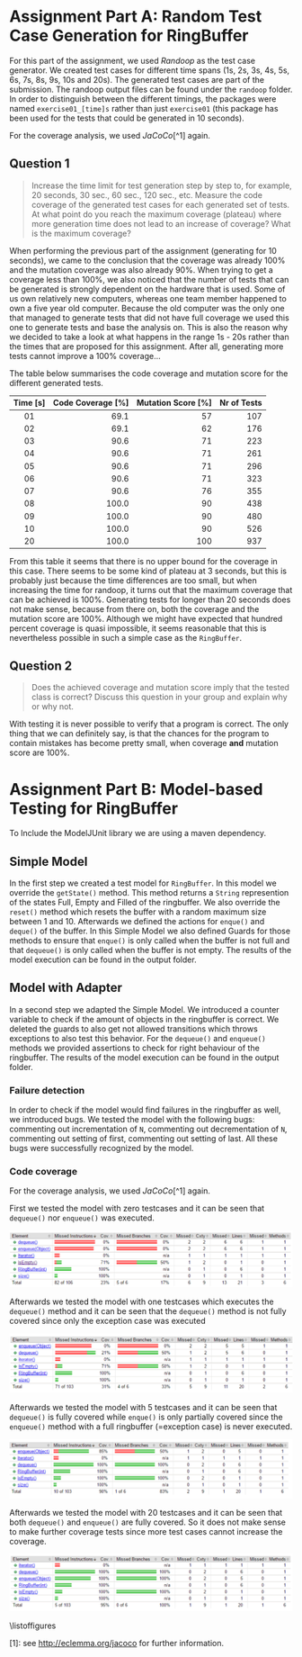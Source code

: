# Assignment Part A: Random Test Case Generation for RingBuffer

For this part of the assignment, we used *Randoop* as the test case generator. We created test cases for different time spans (1s, 2s, 3s, 4s, 5s, 6s, 7s, 8s, 9s, 10s and 20s). The generated test cases are part of the submission. The randoop output files can be found under the `randoop` folder. In order to distinguish between the different timings, the packages were named `exercise01_[time]s` rather than just `exercise01` (this package has been used for the tests that could be generated in 10 seconds).

For the coverage analysis, we used *JaCoCo*[^1] again.

## Question 1 

> Increase the time limit for test generation step by step to, for example, 20 seconds, 30 sec., 60 sec., 120 sec., etc. Measure the code coverage of the generated test cases for each generated set of tests. At what point do you reach the maximum coverage (plateau) where more generation time does not lead to an increase of coverage? What is the maximum coverage?

When performing the previous part of the assignment (generating for 10 seconds), we came to the conclusion that the coverage was already 100% and the mutation coverage was also already 90%. When trying to get a coverage less than 100%, we also noticed that the number of tests that can be generated is strongly dependent on the hardware that is used. Some of us own relatively new computers, whereas one team member happened to own a five year old computer. Because the old computer was the only one that managed to generate tests that did not have full coverage we used this one to generate tests and base the analysis on. This is also the reason why we decided to take a look at what happens in the range 1s - 20s rather than the times that are proposed for this assignment. After all, generating more tests cannot improve a 100% coverage...

The table below summarises the code coverage and mutation score for the different generated tests.

| Time [s] | Code Coverage [%] | Mutation Score [%] | Nr of Tests |
|:--------:| -----------------:| ------------------:| -----------:|
| 01       | 69.1              | 57                 | 107         |
| 02       | 69.1              | 62                 | 176         |
| 03       | 90.6              | 71                 | 223         |
| 04       | 90.6              | 71                 | 261         |
| 05       | 90.6              | 71                 | 296         |
| 06       | 90.6              | 71                 | 323         |
| 07       | 90.6              | 76                 | 355         |
| 08       | 100.0             | 90                 | 438         |
| 09       | 100.0             | 90                 | 480         |
| 10       | 100.0             | 90                 | 526         |
| 20       | 100.0             | 100                | 937         |

From this table it seems that there is no upper bound for the coverage in this case. There seems to be some kind of plateau at 3 seconds, but this is probably just because the time differences are too small, but when increasing the time for randoop, it turns out that the maximum coverage that can be achieved is 100%. Generating tests for longer than 20 seconds does not make sense, because from there on, both the coverage and the mutation score are 100%. Although we might have expected that hundred percent coverage is quasi impossible, it seems reasonable that this is nevertheless possible in such a simple case as the `RingBuffer`.

## Question 2

> Does the achieved coverage and mutation score imply that the tested class is correct? Discuss this question in your group and explain why or why not.

With testing it is never possible to verify that a program is correct. The only thing that we can definitely say, is that the chances for the program to contain mistakes has become pretty small, when coverage **and** mutation score are 100%.

# Assignment Part B: Model-based Testing for RingBuffer

To Include the ModelJUnit library we are using a maven dependency.

## Simple Model

In the first step we created a test model for `RingBuffer`. In this model we override the `getState()` method. This method returns a `String` represention of the states Full, Empty and Filled of the ringbuffer.
We also override the `reset()` method which resets the buffer with a random maximum size between 1 and 10. Afterwards we defined the actions for `enque()` and `deque()` of the buffer. In this Simple Model we also
defined Guards for those methods to ensure that `enque()` is only called when the buffer is not full and that `dequeue()` is only called when the buffer is not empty.
The results of the model execution can be found in the output folder.

## Model with Adapter

In a second step we adapted the Simple Model. We introduced a counter variable to check if the amount of objects in the ringbuffer is correct. We deleted the guards to also get not allowed transitions which throws exceptions to also test this behavior.
For the `dequeue()` and `enqueue()` methods we provided assertions to check for right behaviour of the ringbuffer. The results of the model execution can be found in the output folder.

### Failure detection
In order to check if the model would find failures in the ringbuffer as well, we introduced bugs. We tested the model with the following bugs: commenting out incrementation of `N`, commenting out decrementation of `N`, commenting out setting of first, commenting out setting of last.
All these bugs were successfully recognized by the model.

### Code coverage
For the coverage analysis, we used *JaCoCo*[^1] again.

First we tested the model with zero testcases and it can be seen that `dequeue()` nor `enqueue()` was executed.

![Coverage Check 0 Test Cases](images/02_0.PNG)

Afterwards we tested the model with one testcases which executes the `dequeue()` method and it can be seen that the `dequeue()` method is not fully covered since only the exception case was executed

![Coverage Check 1 Test Cases](images/02_1.PNG)

Afterwards we tested the model with 5 testcases and it can be seen that `dequeue()` is fully covered while `enque()` is only partially covered since the `enqueue()` method with a full ringbuffer (=exception case) is never executed.

![Coverage Check 5 Test Cases](images/02_5.PNG)

Afterwards we tested the model with 20 testcases and it can be seen that both `dequeue()` and `enqueue()` are fully covered. So it does not make sense to make further coverage tests since more test cases cannot increase the coverage.

![Coverage Check 20 Test Cases](images/02_20.PNG)

\listoffigures

[1]:
see <http://eclemma.org/jacoco> for further information.
